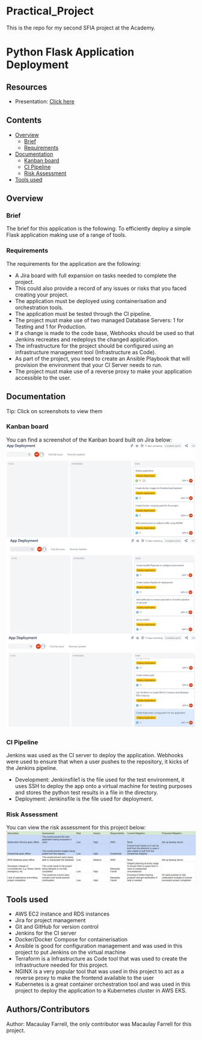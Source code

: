 # Practical_Project
This is the repo for my second SFIA project at the Academy.
# Python Flask Application Deployment 
## Resources
* Presentation: [Click here](https://docs.google.com/presentation/d/1NJpYo0K-EeJBOkFFINH8T6LNguUHpQIr4U6fiexdNcs/edit?usp=sharing)
## Contents 
* [Overview](#overview)
   * [Brief](#brief)
   * [Requirements](#requirements)
* [Documentation](#documentation)
   * [Kanban board](#kanban-board)
   * [CI Pipeline](#ci-pipeline)
   * [Risk Assessment](#risk-assessment)
* [Tools used](#tools-used)
## Overview
### Brief
The brief for this application is the following: To efficiently deploy a simple Flask application making use of a range of tools. 
### Requirements
The requirements for the application are the following:
- A Jira board with full expansion on tasks needed to complete the project.
- This could also provide a record of any issues or risks that you faced creating your project.
- The application must be deployed using containerisation and orchestration tools.
- The application must be tested through the CI pipeline.
- The project must make use of two managed Database Servers: 1 for Testing and 1 for Production.
- If a change is made to the code base, Webhooks should be used so that Jenkins recreates and redeploys the changed application.
- The infrastructure for the project should be configured using an infrastructure management tool (Infrastructure as Code).
- As part of the project, you need to create an Ansible Playbook that will provision the environment that your CI Server needs to run.
- The project must make use of a reverse proxy to make your application accessible to the user.

## Documentation
Tip: Click on screenshots to view them
### Kanban board 
You can find a screenshot of the Kanban board built on Jira below:
![shot-1](images/jira-1.JPG)
![shot-2](images/jira-2.JPG)
![shot-3](images/jira-3.JPG)

### CI Pipeline
Jenkins was used as the CI server to deploy the application. Webhooks were used to ensure that when a user pushes to the repository, it kicks of the Jenkins pipeline.
- Development: Jenkinsfile1 is the file used for the test environment, it uses SSH to deploy the app onto a virtual machine for testing purposes and stores the python test results in a file in the directory. 
- Deployment: Jenkinsfile is the file used for deployment. 
### Risk Assessment
You can view the risk assessment for this project below:
![risks](images/risk-assessment.JPG)

## Tools used
- AWS EC2 instance and RDS instances 
- Jira for project management 
- Git and GitHub for version control
- Jenkins for the CI server
- Docker/Docker Compose for containerisation
- Ansible is good for configuration management and was used in this project to put Jenkins on the virtual machine
- Terraform is a Infrastructure as Code tool that was used to create the infrastructure needed for this project. 
- NGINX is a very popular tool that was used in this project to act as a reverse proxy to make the frontend available to the user
- Kubernetes is a great container orchestration tool and was used in this project to deploy the application to a Kubernetes cluster in AWS EKS.
## Authors/Contributors
Author: Macaulay Farrell, the only contributor was Macaulay Farrell for this project.

